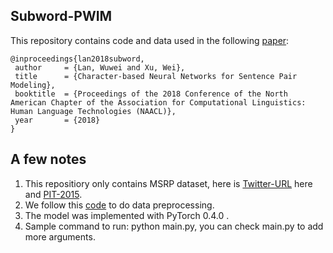 ## Subword-PWIM
This repository contains code and data used in the following [paper](https://cocoxu.github.io/publications/Wuwei_NAACL_2018.pdf):

	@inproceedings{lan2018subword,
	 author     = {Lan, Wuwei and Xu, Wei},
  	 title      = {Character-based Neural Networks for Sentence Pair Modeling},
  	 booktitle  = {Proceedings of the 2018 Conference of the North American Chapter of the Association for Computational Linguistics: Human Language Technologies (NAACL)},
  	 year       = {2018}
  	} 

## A few notes
1. This repositiory only contains MSRP dataset, here is [Twitter-URL](https://github.com/lanwuwei/language-net) here and [PIT-2015](https://github.com/cocoxu/SemEval-PIT2015).
2. We follow this [code](https://github.com/stanfordnlp/treelstm/blob/master/scripts/preprocess-sick.py) to do data preprocessing.
3. The model was implemented with PyTorch 0.4.0 .
4. Sample command to run: python main.py, you can check main.py to add more arguments.
